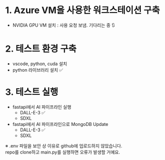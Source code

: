 # 1. Azure VM을 사용한 워크스테이션 구축
   * NVIDIA GPU VM 설치 : 사용 요청 보냄. 기다리는 중 🔃
# 2. 테스트 환경 구축
   * vscode, python, cuda 설치
   * python 라이브러리 설치 ✅
# 3. 테스트 실행
   * fastapi에서 AI 파이프라인 실행
     * DALL-E-3 ✅
     * SDXL
   * fastapi에서 AI 파이프라인으로 MongoDB Update
     * DALL-E-3 ✅
     * SDXL

※ .env 파일을 보안 상 이유로 github에 업로드하지 않았습니다.   
repo를 clone하고 main.py를 실행하면 오류가 발생할 거예요. 
